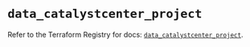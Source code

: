 # `data_catalystcenter_project`

Refer to the Terraform Registry for docs: [`data_catalystcenter_project`](https://registry.terraform.io/providers/ciscodevnet/catalystcenter/0.4.0/docs/data-sources/project).
